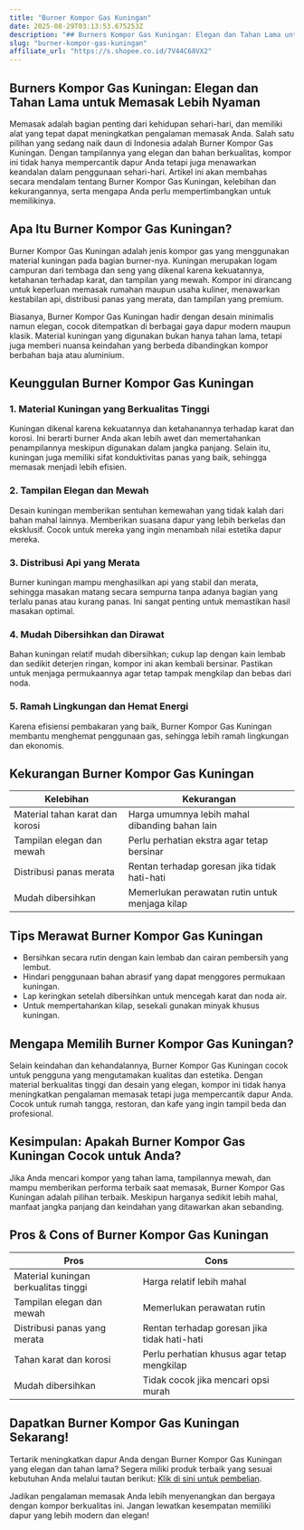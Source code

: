 ```yaml
---
title: "Burner Kompor Gas Kuningan"
date: 2025-08-29T03:13:53.675253Z
description: "## Burners Kompor Gas Kuningan: Elegan dan Tahan Lama untuk Memasak Lebih Nyaman..."
slug: "burner-kompor-gas-kuningan"
affiliate_url: "https://s.shopee.co.id/7V44C68VX2"
---
```

## Burners Kompor Gas Kuningan: Elegan dan Tahan Lama untuk Memasak Lebih Nyaman

Memasak adalah bagian penting dari kehidupan sehari-hari, dan memiliki alat yang tepat dapat meningkatkan pengalaman memasak Anda. Salah satu pilihan yang sedang naik daun di Indonesia adalah Burner Kompor Gas Kuningan. Dengan tampilannya yang elegan dan bahan berkualitas, kompor ini tidak hanya mempercantik dapur Anda tetapi juga menawarkan keandalan dalam penggunaan sehari-hari. Artikel ini akan membahas secara mendalam tentang Burner Kompor Gas Kuningan, kelebihan dan kekurangannya, serta mengapa Anda perlu mempertimbangkan untuk memilikinya.

## Apa Itu Burner Kompor Gas Kuningan?

Burner Kompor Gas Kuningan adalah jenis kompor gas yang menggunakan material kuningan pada bagian burner-nya. Kuningan merupakan logam campuran dari tembaga dan seng yang dikenal karena kekuatannya, ketahanan terhadap karat, dan tampilan yang mewah. Kompor ini dirancang untuk keperluan memasak rumahan maupun usaha kuliner, menawarkan kestabilan api, distribusi panas yang merata, dan tampilan yang premium.

Biasanya, Burner Kompor Gas Kuningan hadir dengan desain minimalis namun elegan, cocok ditempatkan di berbagai gaya dapur modern maupun klasik. Material kuningan yang digunakan bukan hanya tahan lama, tetapi juga memberi nuansa keindahan yang berbeda dibandingkan kompor berbahan baja atau aluminium.

## Keunggulan Burner Kompor Gas Kuningan

### 1. Material Kuningan yang Berkualitas Tinggi

Kuningan dikenal karena kekuatannya dan ketahanannya terhadap karat dan korosi. Ini berarti burner Anda akan lebih awet dan memertahankan penampilannya meskipun digunakan dalam jangka panjang. Selain itu, kuningan juga memiliki sifat konduktivitas panas yang baik, sehingga memasak menjadi lebih efisien.

### 2. Tampilan Elegan dan Mewah

Desain kuningan memberikan sentuhan kemewahan yang tidak kalah dari bahan mahal lainnya. Memberikan suasana dapur yang lebih berkelas dan eksklusif. Cocok untuk mereka yang ingin menambah nilai estetika dapur mereka.

### 3. Distribusi Api yang Merata

Burner kuningan mampu menghasilkan api yang stabil dan merata, sehingga masakan matang secara sempurna tanpa adanya bagian yang terlalu panas atau kurang panas. Ini sangat penting untuk memastikan hasil masakan optimal.

### 4. Mudah Dibersihkan dan Dirawat

Bahan kuningan relatif mudah dibersihkan; cukup lap dengan kain lembab dan sedikit deterjen ringan, kompor ini akan kembali bersinar. Pastikan untuk menjaga permukaannya agar tetap tampak mengkilap dan bebas dari noda.

### 5. Ramah Lingkungan dan Hemat Energi

Karena efisiensi pembakaran yang baik, Burner Kompor Gas Kuningan membantu menghemat penggunaan gas, sehingga lebih ramah lingkungan dan ekonomis.

## Kekurangan Burner Kompor Gas Kuningan

| Kelebihan | Kekurangan |
|------------|--------------|
| Material tahan karat dan korosi | Harga umumnya lebih mahal dibanding bahan lain |
| Tampilan elegan dan mewah | Perlu perhatian ekstra agar tetap bersinar |
| Distribusi panas merata | Rentan terhadap goresan jika tidak hati-hati |
| Mudah dibersihkan | Memerlukan perawatan rutin untuk menjaga kilap |

## Tips Merawat Burner Kompor Gas Kuningan

- Bersihkan secara rutin dengan kain lembab dan cairan pembersih yang lembut.
- Hindari penggunaan bahan abrasif yang dapat menggores permukaan kuningan.
- Lap keringkan setelah dibersihkan untuk mencegah karat dan noda air.
- Untuk mempertahankan kilap, sesekali gunakan minyak khusus kuningan.

## Mengapa Memilih Burner Kompor Gas Kuningan?

Selain keindahan dan kehandalannya, Burner Kompor Gas Kuningan cocok untuk pengguna yang mengutamakan kualitas dan estetika. Dengan material berkualitas tinggi dan desain yang elegan, kompor ini tidak hanya meningkatkan pengalaman memasak tetapi juga mempercantik dapur Anda. Cocok untuk rumah tangga, restoran, dan kafe yang ingin tampil beda dan profesional.

## Kesimpulan: Apakah Burner Kompor Gas Kuningan Cocok untuk Anda?

Jika Anda mencari kompor yang tahan lama, tampilannya mewah, dan mampu memberikan performa terbaik saat memasak, Burner Kompor Gas Kuningan adalah pilihan terbaik. Meskipun harganya sedikit lebih mahal, manfaat jangka panjang dan keindahan yang ditawarkan akan sebanding.

## Pros & Cons of Burner Kompor Gas Kuningan

| Pros | Cons |
|------------------------------|------------------------------|
| Material kuningan berkualitas tinggi | Harga relatif lebih mahal |
| Tampilan elegan dan mewah | Memerlukan perawatan rutin |
| Distribusi panas yang merata | Rentan terhadap goresan jika tidak hati-hati |
| Tahan karat dan korosi | Perlu perhatian khusus agar tetap mengkilap |
| Mudah dibersihkan | Tidak cocok jika mencari opsi murah |

## Dapatkan Burner Kompor Gas Kuningan Sekarang!

Tertarik meningkatkan dapur Anda dengan Burner Kompor Gas Kuningan yang elegan dan tahan lama? Segera miliki produk terbaik yang sesuai kebutuhan Anda melalui tautan berikut: [Klik di sini untuk pembelian](https://s.shopee.co.id/7V44C68VX2).

Jadikan pengalaman memasak Anda lebih menyenangkan dan bergaya dengan kompor berkualitas ini. Jangan lewatkan kesempatan memiliki dapur yang lebih modern dan elegan!